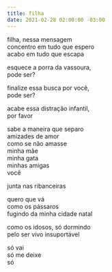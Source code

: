 ```yaml
---
title: filha
date: 2021-02-28 02:00:00 -03:00
---
```


filha, nessa mensagem  
concentro em tudo que espero  
acabo em tudo que escapa

esquece a porra da vassoura,  
pode ser?

finalize essa busca por você,  
pode ser?

acabe essa distração infantil,  
por favor

sabe a maneira que separo  
amizades de amor  
como se não amasse  
minha mãe  
minha gata  
minhas amigas  
você

junta nas ribanceiras

quero que vá  
como os pássaros  
fugindo da minha cidade natal

como os idosos, só dormindo  
pelo ser vivo insuportável

só vai  
só me deixe  
só
